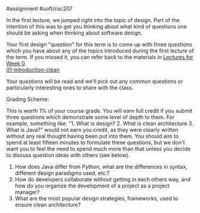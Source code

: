 #assignment #uoft/csc207 

In the first lecture, we jumped right into the topic of design. Part of the intention of this was to get you thinking about what kind of questions one should be asking when thinking about software design.

Your first design "question" for this term is to come up with three questions which you have about any of the topics introduced during the first lecture of the term. If you missed it, you can refer back to the materials in [Lectures for Week 0](https://q.utoronto.ca/courses/314288/pages/lectures-for-week-0?wrap=1 "Lectures for Week 0").  
[01-Introduction-clean](01-Introduction-clean.pdf)

Your questions will be read and we'll pick out any common questions or particularly interesting ones to share with the class.

Grading Scheme:

This is worth 1% of your course grade. You will earn full credit if you submit three questions which demonstrate some level of depth to them. For example, something like: "1. What is design? 2. What is clean architecture 3. What is Java?" would not earn you credit, as they were clearly written without any real thought having been put into them. You should aim to spend at least fifteen minutes to formulate these questions, but we don't want you to feel the need to spend much more than that unless you decide to discuss question ideas with others (see below).

1. How does Java differ from Python, what are the differences in syntax, different design paradigms used, etc.?
2. How do developers collaborate without getting in each others way, and how do you organize the development of a project as a project manager?
3. What are the most popular design strategies, frameworks, used to ensure clean architecture?

